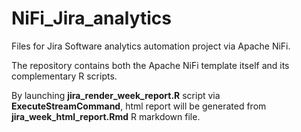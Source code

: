 # NiFi_Jira_analytics

Files for Jira Software analytics automation project via Apache NiFi.

The repository contains both the Apache NiFi template itself and its complementary R scripts.

By launching **jira_render_week_report.R** script via **ExecuteStreamCommand**, html report will be generated from **jira_week_html_report.Rmd** R markdown file.
